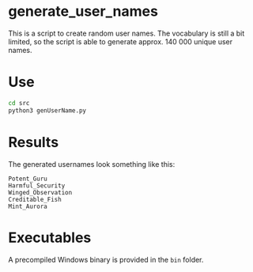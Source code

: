 # generate_user_names

This is a script to create random user names. The vocabulary is still 
a bit limited, so the script is able to generate approx. 140 000 unique user names.

# Use

```bash
cd src
python3 genUserName.py
```

# Results

The generated usernames look something like this:

```
Potent_Guru
Harmful_Security
Winged_Observation
Creditable_Fish
Mint_Aurora
```

# Executables

A precompiled Windows binary is provided in the ```bin``` folder.
